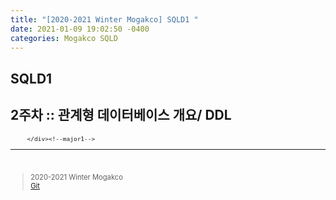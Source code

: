 ```yaml
---
title: "[2020-2021 Winter Mogakco] SQLD1 "
date: 2021-01-09 19:02:50 -0400
categories: Mogakco SQLD
---
```

## SQLD1

## 2주차 :: 관계형 데이터베이스 개요/ DDL

<div style = "font-size : 0.8em"><!--biggest-->
  <div><!--main-->
  <div><!--major1-->
      <h3 style = "font-size :1.2em"></h3><!--title of major1-->
        <div style = "margin-left : 3%"><!--Article of major1-->
          
      </div><!--major1-->
  </div><!--main-->
  <hr>
  <br>
  <div><!--<blockquote-->
    <blockquote>
      2020-2021 Winter Mogakco<br/>
      <a href="https://github.com/whdgusdl48/GAN/tree/usung"> Git </a>
    </blockquote>
  </div><!--<blockquote-->
</div><!--biggest-->
